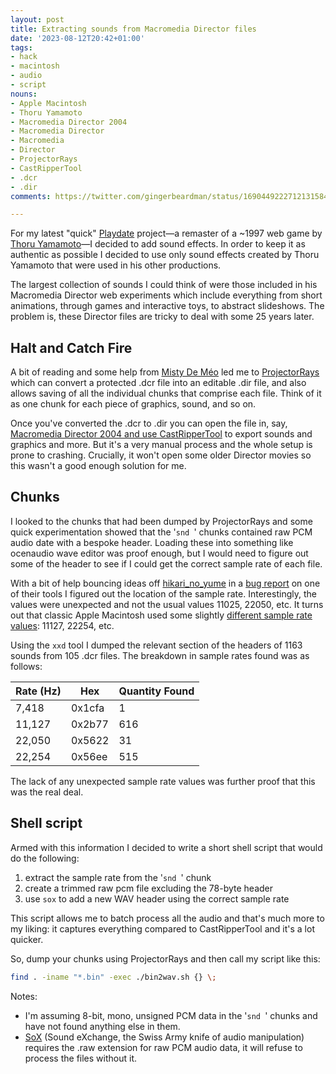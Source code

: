 ```yaml
---
layout: post
title: Extracting sounds from Macromedia Director files
date: '2023-08-12T20:42+01:00'
tags:
- hack
- macintosh
- audio
- script
nouns:
- Apple Macintosh
- Thoru Yamamoto
- Macromedia Director 2004
- Macromedia Director
- Macromedia
- Director
- ProjectorRays
- CastRipperTool
- .dcr
- .dir
comments: https://twitter.com/gingerbeardman/status/1690449222712131584

---
```


For my latest "quick" [Playdate](https://play.date) project—a remaster of a ~1997 web game by [Thoru Yamamoto](https://lostmediawiki.com/Thoru_Yamamoto_works_(partially_found_interactive_media;_1990s))—I decided to add sound effects. In order to keep it as authentic as possible I decided to use only sound effects created by Thoru Yamamoto that were used in his other productions.

The largest collection of sounds I could think of were those included in his Macromedia Director web experiments which include everything from short animations, through games and interactive toys, to abstract slideshows. The problem is, these Director files are tricky to deal with some 25 years later.

## Halt and Catch Fire

A bit of reading and some help from [Misty De Méo](https://www.mistys-internet.website) led me to [ProjectorRays](https://github.com/ProjectorRays/ProjectorRays) which can convert a protected .dcr file into an editable .dir file, and also allows saving of all the individual chunks that comprise each file. Think of it as one chunk for each piece of graphics, sound, and so on.

Once you've converted the .dcr to .dir you can open the file in, say, [Macromedia Director 2004 and use CastRipperTool](https://vinizinho.net/projects/shockwave-rip) to export sounds and graphics and more. But it's a very manual process and the whole setup is prone to crashing. Crucially, it won't open some older Director movies so this wasn't a good enough solution for me.

## Chunks

I looked to the chunks that had been dumped by ProjectorRays and some quick experimentation showed that the '`snd `' chunks contained raw PCM audio date with a bespoke header. Loading these into something like ocenaudio wave editor was proof enough, but I would need to figure out some of the header to see if I could get the correct sample rate of each file.

With a bit of help bouncing ideas off [hikari_no_yume](https://hikari.noyu.me) in a [bug report](https://github.com/hikari-no-yume/dream-sparer/issues/1) on one of their tools I figured out the location of the sample rate. Interestingly, the values were unexpected and not the usual values 11025, 22050, etc. It turns out that classic Apple Macintosh used some slightly [different sample rate values](https://whitefiles.org/dta/pgs/c08.htm): 11127, 22254, etc.

Using the `xxd` tool I dumped the relevant section of the headers of 1163 sounds from 105 .dcr files. The breakdown in sample rates found was as follows:

Rate (Hz) | Hex | Quantity Found
-- | -- | --
7,418 | 0x1cfa | 1
11,127 | 0x2b77 | 616
22,050 | 0x5622 | 31
22,254 | 0x56ee | 515

The lack of any unexpected sample rate values was further proof that this was the real deal.

## Shell script

Armed with this information I decided to write a short shell script that would do the following:

1. extract the sample rate from the '`snd `' chunk
2. create a trimmed raw pcm file excluding the 78-byte header
3. use `sox` to add a new WAV header using the correct sample rate

This script allows me to batch process all the audio and that's much more to my liking: it captures everything compared to CastRipperTool and it's a lot quicker.

So, dump your chunks using ProjectorRays and then call my script like this:

```sh
find . -iname "*.bin" -exec ./bin2wav.sh {} \;
```

<script src="https://gist.github.com/gingerbeardman/1e6170d2652352bf30623b2a6c8d12fd.js"></script>

Notes:
- I'm assuming 8-bit, mono, unsigned PCM data in the '`snd `' chunks and have not found anything else in them.
- [SoX](https://sox.sourceforge.net/sox.html) (Sound eXchange, the Swiss Army knife of audio manipulation) requires the .raw extension for raw PCM audio data, it will refuse to process the files without it.
